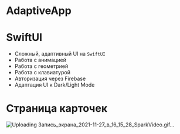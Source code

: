 # AdaptiveApp

# SwiftUI

- Сложный, адаптивный UI на `SwiftUI`
- Работа с анимацией
- Работа с геометрией
- Работа с клавиатурой
- Авторизация через Firebase
- Адаптация UI к Dark/Light Mode

# Страница карточек
![Uploading Запись_экрана_2021-11-27_в_16_15_28_SparkVideo.gif…]()

